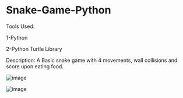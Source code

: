  # Snake-Game-Python

Tools Used:

1-Python

2-Python Turtle Library

Description:
A Basic snake game with 4 movements, wall collisions and score upon eating food.


![image](https://user-images.githubusercontent.com/61060465/220208209-5da1d0bc-7bf0-4801-a6df-024fac91bcff.png)



![image](https://user-images.githubusercontent.com/61060465/220208336-47b11049-a44a-4f20-bdd9-488535712bc6.png)



